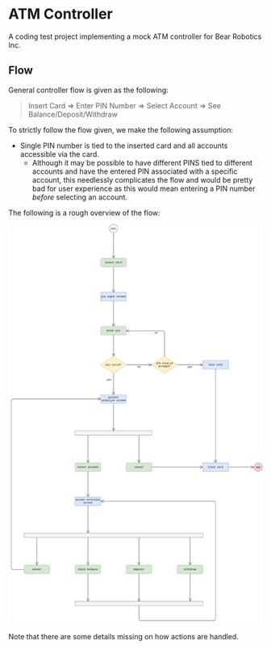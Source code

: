 # ATM Controller

A coding test project implementing a mock ATM controller
for Bear Robotics Inc.

## Flow

General controller flow is given as the following:

> Insert Card => Enter PIN Number => Select Account
> => See Balance/Deposit/Withdraw

To strictly follow the flow given, we make the following assumption:

* Single PIN number is tied to the inserted card and all accounts
  accessible via the card.
  * Although it may be possible to have different PINS tied to different
    accounts and have the entered PIN associated with a specific account,
    this needlessly complicates the flow and would be pretty bad for
    user experience as this would mean entering a PIN number *before*
    selecting an account.

The following is a rough overview of the flow:

![atm_controller_flow][atm_controller_flow]

Note that there are some details missing on how actions are handled.

[atm_controller_flow]: ./docs/static/atm_controller.png

